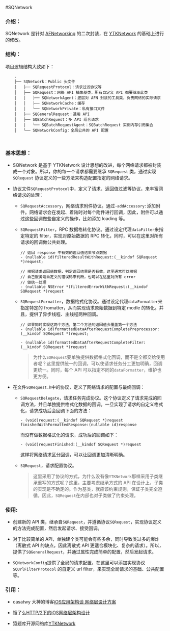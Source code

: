 #SQNetwork

### 介绍：

SQNetwork 是针对 [AFNetworking](https://github.com/AFNetworking/AFNetworking) 的二次封装，在 [YTKNetwork](https://github.com/yuantiku/YTKNetwork) 的基础上进行的修改。


### 结构：

项目逻辑结构大致如下：
```
    .
    ├── SQNetwork：Public 头文件
    │   ├── SQRequestProtocol：请求过滤协议等
    │   ├── SQRequest：网络 API 抽象基类，所有自定义 API 都要继承此类
    │   │   ├── SQNetworkAgent：底层对 AFN 封装的工具类，负责网络的实际请求
    │   │   ├── SQNetworkCache：缓存
    │   │   └── SQNetworkPrivate：私有接口文件
    │   ├── SQGeneralRequest：通用 API
    │   ├── SQBatchRequest：多 API 组合请求
    │   │   └── SQBatchRequestAgent：SQBatchRequest 实例内存引用集合
    │   └── SQNetworkConfig：全局公共的 API 配置

    
```

### 基本思想：

- SQNetwork 是基于 YTKNetwork 设计思想的改进，每个网络请求都被封装成一个对象。所以，你的每一个请求都需要继承 `SQRequest` 类，通过实现 `SQRequest` 协议定义的一些方法来构造配置指定的网络请求。

- 协议文件`SQRequestProtocol`中，定义了请求、返回值过滤等协议，来丰富网络请求的处理：

	* `SQRequestAccessory`，网络请求附件协议。通过`-addAccessory:`添加附件。网络请求会在发起、着陆时对每个附件进行回调，因此，附件可以通过这些回调做些自定义的操作，比如添加 loading 等。
	* `SQRequestFilter`，RPC 数据格转化协议。通过设定代理`dataFilter`来指定特定的 filter，实现对原始数据的 RPC 转化，同时，可以在这里对所有请求的回调做公共处理。
	
		```objc
		// 返回 response 中有效的返回值结果节点数据
		- (nullable id)filteredResultWithRequest:(__kindof SQRequest *)request;

		// 根据请求返回值数据，判定返回结果是否有效，这里通常可以根据
		// 自己服务端自定义的错误码来判断，也可以在这里对所有 error
		// 做统一处理
		- (nullable NSError *)filteredErrorWithRequest:(__kindof SQRequest *)request
		```
		
	* `SQRequestFormatter`，数据格式化协议。通过设定代理`dataFormatter`来指定特定的 fromatter，从而实现请求原始数据到特定 modle 的转化。并且，提供了异步线程、主线程两种回调。
	
		```objc
		// 如果同时实现这两个方法，第二个方法的返回值会覆盖第一个方法
		- (nullable id)formattedDataAfterRequestCompletePreprocessor:(__kindof SQRequest *)request;
		
		- (nullable id)formattedDataAfterRequestCompleteFilter:(__kindof SQRequest *)request
		```
	
		> 为什么`SQRequest`要单独提供数据格式化回调，而不是全都交给使用者呢？这里提供统一的回调，可以使请求任务分工更加明确，回调更统一。同时，每个 API 可以指定不同的`dataFormatter`，维护也更方便。


- 在文件`SQRequest.h`中的协议，定义了网络请求的配置与最终回调：

	* `SQRequestDelegate`，请求任务完成协议。这个协议定义了请求完成的回调方法，并且单独提供格式化数据的回调。一旦实现了请求的自定义格式化，请求成功后会回调下面的方法：
	
	  ```objc
	  - (void)request:(__kindof SQRequest *)request finishedWithFormattedResponse:(nullable id)response
	  ```
	  而没有做数据格式化的请求，成功后的回调如下：
	  
	  ```objc
	  - (void)requestFinished:(__kindof SQRequest *)request
	  ```
	  这样将网络请求区分回调，可以让回调更加清晰明确。
	  
	* `SQRequest`，请求配置协议。

		> 这里采用了协议的方式，为什么没有像`YTKNetwork`那样采用子类继承重写的方式呢？这里，主要考虑继承方式的 API 在设计上，子类的实现是不确定的。作为基类，就应该约束规则，保证子类完全遵循。因此，`SQRequest`在内部也对子类做了约束处理。

### 使用:

- 创建新的 API 类，继承自`SQRequest`，并遵循协议`SQRequest`，实现协议定义的方法完成配置，然后发起请求、接受回调。

- 对于比较简单的 API，单独建个类可能会有些多余，同时导致类过多的爆炸（离散式 API 的缺点，因此离散式 API 更适合模块化、复杂的请求）。所以，提供了`SQGeneralRequest`，并通过属性完成简单的配置，然后发起请求。

- `SQNetworkConfig`提供了全局的请求配置，在这里可以添加实现协议 `SQUrlFilterProtocol` 的自定义 url filter，来实现全局请求的基础、公共配置等。


### 引用：
- casatwy 大神的博客[iOS应用架构谈 网络层设计方案
](https://casatwy.com/iosying-yong-jia-gou-tan-wang-luo-ceng-she-ji-fang-an.html)

- 饿了么[HTTP/2下的iOS网络层架构设计
](https://www.jianshu.com/p/a9bca62d8dab)

- 猿题库开源网络库[YTKNetwork](https://github.com/yuantiku/YTKNetwork)



